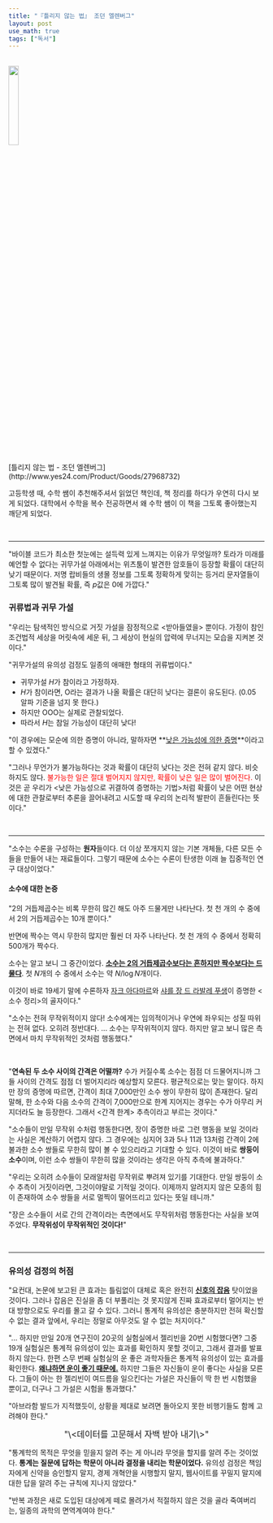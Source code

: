 ```yaml
---
title: "『틀리지 않는 법』 조던 엘렌버그"
layout: post
use_math: true
tags: ["독서"]
---
```


<br>

<div class="img-wrapper" markdown="1">
<img src="http://image.yes24.com/momo/TopCate0001/kepub/L_479419.jpg" width="20%"><br>
[틀리지 않는 법 - 조던 엘렌버그](http://www.yes24.com/Product/Goods/27968732)
</div>


고등학생 때, 수학 쌤이 추천해주셔서 읽었던 책인데, 책 정리를 하다가 우연히 다시 보게 되었다. 대학에서 수학을 복수 전공하면서 왜 수학 쌤이 이 책을 그토록 좋아했는지 깨닫게 되었다.

<br>
<hr>

"바이블 코드가 최소한 첫눈에는 설득력 있게 느껴지는 이유가 무엇일까? 토라가 미래를 예언할 수 없다는 귀무가설 아래에서는 위츠툼이 발견한 암호들이 등장할 확률이 대단히 낮기 때문이다. 저명 랍비들의 생몰 정보를 그토록 정확하게 맞히는 등거리 문자열들이 그토록 많이 발견될 확률, 즉 $p$값은 0에 가깝다."

### 귀류법과 귀무 가설

"우리는 탐색적인 방식으로 거짓 가설을 잠정적으로 \<받아들였을\> 뿐이다. 가정이 참인 조건법적 세상을 머릿속에 세운 뒤, 그 세상이 현실의 압력에 무너지는 모습을 지켜본 것이다."

"귀무가설의 유의성 검정도 일종의 애매한 형태의 귀류법이다."

- 귀무가설 $H$가 참이라고 가정하자.
- $H$가 참이라면, O라는 결과가 나올 확률은 대단히 낮다는 결론이 유도된다. (0.05 알파 기준을 넘지 못 한다.)
- 하지만 OOO는 실제로 관찰되었다.
- 따라서 $H$는 참일 가능성이 대단히 낮다!

"이 경우에는 모순에 의한 증명이 아니라, 말하자면 **<u>낮은 가능성에 의한 증명</u>**이라고 할 수 있겠다."

"그러나 무언가가 불가능하다는 것과 확률이 대단히 낮다는 것은 전혀 같지 않다. 비슷하지도 않다. <span style="color:red">불가능한 일은 절대 벌어지지 않지만, 확률이 낮은 일은 많이 벌어진다.</span> 이것은 곧 우리가 \<낮은 가능성으로 귀결하여 증명하는 기법\>처럼 확률이 낮은 어떤 현상에 대한 관찰로부터 추론을 끌어내려고 시도할 때 우리의 논리적 발판이 흔들린다는 뜻이다."

<br>
<hr>

"소수는 수론을 구성하는 **원자**들이다. 더 이상 쪼개지지 않는 기본 개체들, 다른 모든 수들을 만들어 내는 재료들이다. 그렇기 때문에 소수는 수론이 탄생한 이래 늘 집중적인 연구 대상이었다."

#### 소수에 대한 논증

"2의 거듭제곱수는 비록 무한히 많긴 해도 아주 드물게만 나타난다. 첫 천 개의 수 중에서 2의 거듭제곱수는 10개 뿐이다."

반면에 짝수는 역시 무한히 많지만 훨씬 더 자주 나타난다. 첫 천 개의 수 중에서 정확히 500개가 짝수다.

소수는 알고 보니 그 중간이었다. **<u>소수는 2의 거듭제곱수보다는 흔하지만 짝수보다는 드물다</u>**. 첫 $N$개의 수 중에서 소수는 약 $N / \log N$개이다.

이것이 바로 19세기 말에 수론하자 [자크 아다마르](https://en.wikipedia.org/wiki/Jacques_Hadamard)와 [샤를 장 드 라발레 푸생](https://en.wikipedia.org/wiki/Charles_Jean_de_la_Vall%C3%A9e_Poussin)이 증명한 \<소수 정리\>의 골자이다."

"소수는 전혀 무작위적이지 않다! 소수에게는 임의적이거나 우연에 좌우되는 성질 따위는 전혀 없다. 오히려 정반대다. ... 소수는 무작위적이지 않다. 하지만 알고 보니 많은 측면에서 마치 무작위적인 것처럼 행동했다."

<br>

"**연속된 두 소수 사이의 간격은 어떨까?** 수가 커질수록 소수는 점점 더 드물어지니까 그들 사이의 간격도 점점 더 벌어지리라 예상할지 모른다. 평균적으로는 맞는 말이다. 하지만 장의 증명에 따르면, 간격이 최대 7,000만인 소수 쌍이 무한히 많이 존재한다. 달리 말해, 한 소수와 다음 소수의 간격이 7,000만으로 한계 지어지는 경우는 수가 아무리 커지더라도 늘 등장한다. 그래서 \<간격 한계\> 추측이라고 부르는 것이다."

"소수들이 만일 무작위 수처럼 행동한다면, 장이 증명한 바로 그런 행동을 보일 것이라는 사실은 계산하기 어렵지 않다. 그 경우에는 심지어 3과 5나 11과 13처럼 간격이 2에 불과한 소수 쌍들로 무한히 많이 볼 수 있으리라고 기대할 수 있다. 이것이 바로 **쌍둥이 소수**이며, 이런 소수 쌍들이 무한히 많을 것이라는 생각은 아직 추측에 불과하다."

"우리는 오히려 소수들이 모래알처럼 무작위로 뿌려져 있기를 기대한다. 만일 쌍둥이 소수 추측이 거짓이라면, 그것이야말로 기적일 것이다. 이제까지 알려지지 않은 모종의 힘이 존재하여 소수 쌍들을 서로 멀찍이 떨어뜨리고 있다는 뜻일 테니까."

"장은 소수들이 서로 간의 간격이라는 측면에서도 무작위처럼 행동한다는 사실을 보여 주었다. **무작위성이 무작위적인 것이다!**"

<br>
<hr>

### 유의성 검정의 허점

"요컨대, 논문에 보고된 큰 효과는 틀림없이 대체로 혹은 완전히 **<u>신호의 잡음</u>** 탓이었을 것이다. 그러나 잡음은 진실을 좀 더 부풀리는 것 못지않게 진짜 효과로부터 멀어지는 반대 방향으로도 우리를 몰고 갈 수 있다. 그러니 통계적 유의성은 충분하지만 전혀 확신할 수 없는 결과 앞에서, 우리는 정말로 아무것도 알 수 없는 처지이다."

"... 하지만 만일 20개 연구진이 20곳의 실험실에서 젤리빈을 20번 시험했다면? 그중 19개 실험실은 통계적 유의성이 있는 효과를 확인하지 못할 것이고, 그래서 결과를 발표하지 않는다. 한편 스무 번째 실험실의 운 좋은 과학자들은 통계적 유의성이 있는 효과를 확인한다. **<u>왜냐하면 운이 좋기 때문에.</u>** 하지만 그들은 자신들이 운이 좋다는 사실을 모른다. 그들이 아는 한 젤리빈이 여드름을 일으킨다는 가설은 자신들이 딱 한 번 시험했을 뿐이고, 더구나 그 가설은 시험을 통과했다."

"아브라함 발드가 지적했듯이, 상황을 제대로 보려면 돌아오지 못한 비행기들도 함께 고려해야 한다."

<div style="text-align: center" markdown="1">
<big>"\<데이터를 고문해서 자백 받아 내기\>"</big>
</div>

"통계학의 목적은 무엇을 믿을지 알려 주는 게 아니라 무엇을 할지를 알려 주는 것이었다. **통계는 질문에 답하는 학문이 아니라 결정을 내리는 학문이었다.** 유의성 검정은 책임자에게 신약을 승인할지 말지, 경제 개혁안을 시행할지 말지, 웹사이트를 꾸밀지 말지에 대한 답을 알려 주는 규칙에 지나지 않았다."

"반복 과정은 새로 도입된 대상에게 떼로 몰려가서 적절하지 않은 것을 골라 죽여버리는, 일종의 과학의 면역계여야 한다."
